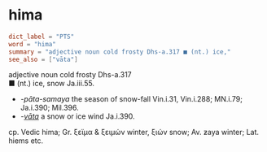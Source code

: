 # hima

``` toml
dict_label = "PTS"
word = "hima"
summary = "adjective noun cold frosty Dhs-a.317 ■ (nt.) ice,"
see_also = ["vāta"]
```

adjective noun cold frosty Dhs\-a.317  
■ (nt.) ice, snow Ja.iii.55.

* *\-pāta\-samaya* the season of snow\-fall Vin.i.31, Vin.i.288; MN.i.79; Ja.i.390; Mil.396.
* *\-[vāta](vāta.md)* a snow or ice wind Ja.i.390.

cp. Vedic hima; Gr. ξεϊμα & ξειμών winter, ξιών snow; Av. ƶaya winter; Lat. hiems etc.

